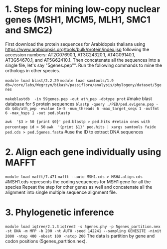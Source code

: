 # 1. Steps for mining low-copy nuclear genes (MSH1, MCM5, MLH1, SMC1 and SMC2)
First download the protein sequences for Arabidopsis thaliana using https://www.arabidopsis.org/tools/bulk/protein/index.jsp 
following the accession numbers: AT2G07690.1, AT3G24320.1, AT4G09140.1, AT3G54670.1, and AT5G62410.1.
Then concatenate all the sequences into a single file, let's say "5genes.pep"". Run the following commands to mine the orthologs in other species.

`module load blast/2.2.29`
`module load samtools/1.9`
`db=/core/labs/Wegrzyn/bikash/passiflora/analysis/phylogeny/dataset/5genes`

`makeblastdb  -in 59genes.pep -out ath_pep -dbtype prot` #make blast database for 5 protein sequences
`blastp -query ./PED/ped.evigene.pep -db $db/ath_pep -evalue 1e-5 -num_threads 6 -max_target_seqs 1 -outfmt 6 -max_hsps 1 -out ped.blastp`

`awk  '$3 > 50 {print $0}' ped.blastp > ped.hits #retain ones with percentage id > 50`
`awk  '{print $1}' ped.hits | xargs samtools faidx ped.cds > ped.5genes.fasta` #use the ID to extract DNA sequences

# 2. Align each gene individually using MAFFT
`module load mafft/7.471`
`mafft --auto MSH1.cds > MSHA.align.cds` #MSH1.cds represents the coding sequences for MSH1 gene for all the species
Repeat the step for other genes as well and concatenate all the alignment into single multiple sequence alignment file.

# 3. Phylogenetic inference

`module load iqtree/2.1.3`
`iqtree2 -s 5genes.phy -p 5genes_partition.nex -st DNA -m MFP -b 200 -nt AUTO -seed 142241 --sampling GENESITE -ninit 2000 -ntop 400 -nbest 100 -nstop 200`
The data is partition by gene and codon positions (5genes_partition.nex).
